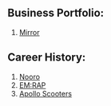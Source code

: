 ## Business Portfolio: 
1. [Mirror](https://mirror.dating/) 

## Career History: 
1. [Nooro](https://nooro-us.com/) 
2. [EM:RAP](https://www.emrap.org/)
3. [Apollo Scooters](https://apolloscooters.ca/)
